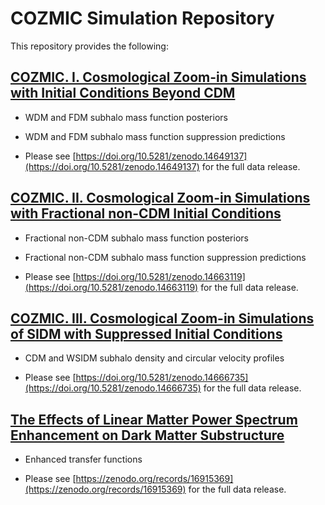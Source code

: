 # COZMIC Simulation Repository

This repository provides the following:

## [COZMIC. I. Cosmological Zoom-in Simulations with Initial Conditions Beyond CDM](https://arxiv.org/abs/2410.03635)

* WDM and FDM subhalo mass function posteriors

* WDM and FDM subhalo mass function suppression predictions

* Please see [https://doi.org/10.5281/zenodo.14649137](https://doi.org/10.5281/zenodo.14649137) for the full data release.

## [COZMIC. II. Cosmological Zoom-in Simulations with Fractional non-CDM Initial Conditions](https://arxiv.org/abs/2411.03431)

* Fractional non-CDM subhalo mass function posteriors

* Fractional non-CDM subhalo mass function suppression predictions

* Please see [https://doi.org/10.5281/zenodo.14663119](https://doi.org/10.5281/zenodo.14663119) for the full data release.

## [COZMIC. III. Cosmological Zoom-in Simulations of SIDM with Suppressed Initial Conditions](https://arxiv.org/abs/2412.13065)

* CDM and WSIDM subhalo density and circular velocity profiles

* Please see [https://doi.org/10.5281/zenodo.14666735](https://doi.org/10.5281/zenodo.14666735) for the full data release.

## [The Effects of Linear Matter Power Spectrum Enhancement on Dark Matter Substructure](https://arxiv.org/abs/2507.16889)

* Enhanced transfer functions

* Please see [https://zenodo.org/records/16915369](https://zenodo.org/records/16915369) for the full data release.
